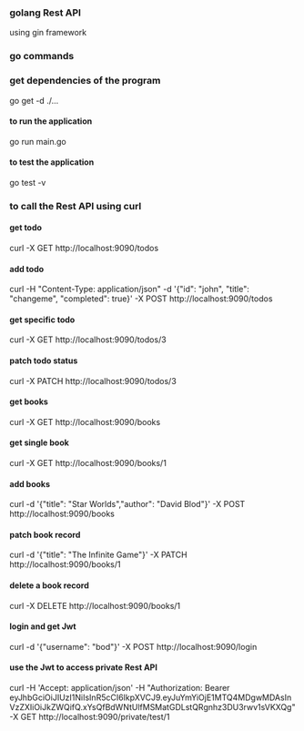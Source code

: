 ### golang Rest API
using gin framework

### go commands
### get dependencies of the program
go get -d ./...
#### to run the application
go run main.go 
#### to test the application
go test -v

### to call the Rest API using curl
#### get todo
curl -X GET http://localhost:9090/todos

#### add todo
curl -H "Content-Type: application/json" -d '{"id": "john", "title": "changeme", "completed": true}' -X POST http://localhost:9090/todos

#### get specific todo
curl -X GET http://localhost:9090/todos/3

#### patch todo status
curl -X PATCH http://localhost:9090/todos/3

#### get books
curl -X GET http://localhost:9090/books

#### get single book
curl -X GET http://localhost:9090/books/1

#### add books
curl -d '{"title": "Star Worlds","author": "David Blod"}' -X POST http://localhost:9090/books

#### patch book record
curl -d '{"title": "The Infinite Game"}' -X PATCH http://localhost:9090/books/1

#### delete a book record
curl -X DELETE http://localhost:9090/books/1

#### login and get Jwt
curl -d '{"username": "bod"}' -X POST http://localhost:9090/login

#### use the Jwt to access private Rest API
curl -H 'Accept: application/json' -H "Authorization: Bearer eyJhbGciOiJIUzI1NiIsInR5cCI6IkpXVCJ9.eyJuYmYiOjE1MTQ4MDgwMDAsInVzZXIiOiJkZWQifQ.xYsQfBdWNtUlfMSMatGDLstQRgnhz3DU3rwv1sVKXQg" -X GET http://localhost:9090/private/test/1